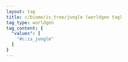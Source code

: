 ```yaml
---
layout: tag
title: c/biome/is_tree/jungle (worldgen tag)
tag_type: worldgen
tag_content: {
  "values": [
    "#c:is_jungle"
  ]
}
---
```

